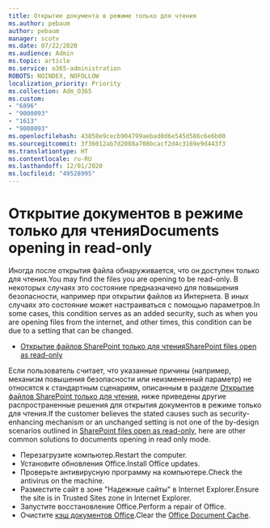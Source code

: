 ```yaml
---
title: Открытие документа в режиме только для чтения
ms.author: pebaum
author: pebaum
manager: scotv
ms.date: 07/22/2020
ms.audience: Admin
ms.topic: article
ms.service: o365-administration
ROBOTS: NOINDEX, NOFOLLOW
localization_priority: Priority
ms.collection: Adm_O365
ms.custom:
- "6896"
- "9000093"
- "1613"
- "9000093"
ms.openlocfilehash: 43858e9cecb904799aebad0d6e545d586c6e6b00
ms.sourcegitcommit: 3f36012ab7d2088a708bcacf2d4c3169e9d443f3
ms.translationtype: HT
ms.contentlocale: ru-RU
ms.lasthandoff: 12/01/2020
ms.locfileid: "49528995"
---
```

# <a name="documents-opening-in-read-only"></a><span data-ttu-id="7e661-102">Открытие документов в режиме только для чтения</span><span class="sxs-lookup"><span data-stu-id="7e661-102">Documents opening in read-only</span></span>

<span data-ttu-id="7e661-103">Иногда после открытия файла обнаруживается, что он доступен только для чтения.</span><span class="sxs-lookup"><span data-stu-id="7e661-103">You may find the files you are opening to be read-only.</span></span> <span data-ttu-id="7e661-104">В некоторых случаях это состояние предназначено для повышения безопасности, например при открытии файлов из Интернета. В иных случаях это состояние может настраиваться с помощью параметров.</span><span class="sxs-lookup"><span data-stu-id="7e661-104">In some cases, this condition serves as an added security, such as when you are opening files from the internet, and other times, this condition can be due to a setting that can be changed.</span></span>

- [<span data-ttu-id="7e661-105">Открытие файлов SharePoint только для чтения</span><span class="sxs-lookup"><span data-stu-id="7e661-105">SharePoint files open as read-only</span></span>](https://docs.microsoft.com/sharepoint/troubleshoot/lists-and-libraries/files-open-as-read-only-and-cannot-check-in-or-out)

<span data-ttu-id="7e661-106">Если пользователь считает, что указанные причины (например, механизм повышения безопасности или неизмененный параметр) не относятся к стандартным сценариям, описанным в разделе [Открытие файлов SharePoint только для чтения](https://docs.microsoft.com/sharepoint/troubleshoot/lists-and-libraries/files-open-as-read-only-and-cannot-check-in-or-out), ниже приведены другие распространенные решения для открытия документов в режиме только для чтения.</span><span class="sxs-lookup"><span data-stu-id="7e661-106">If the customer believes the stated causes such as security-enhancing mechanism or an unchanged setting is not one of the by-design scenarios outlined in [SharePoint files open as read-only](https://docs.microsoft.com/sharepoint/troubleshoot/lists-and-libraries/files-open-as-read-only-and-cannot-check-in-or-out), here are other common solutions to documents opening in read only mode.</span></span>

- <span data-ttu-id="7e661-107">Перезагрузите компьютер.</span><span class="sxs-lookup"><span data-stu-id="7e661-107">Restart the computer.</span></span>
- <span data-ttu-id="7e661-108">Установите обновления Office.</span><span class="sxs-lookup"><span data-stu-id="7e661-108">Install Office updates.</span></span>
- <span data-ttu-id="7e661-109">Проверьте антивирусную программу на компьютере.</span><span class="sxs-lookup"><span data-stu-id="7e661-109">Check the antivirus on the machine.</span></span>
- <span data-ttu-id="7e661-110">Разместите сайт в зоне "Надежные сайты" в Internet Explorer.</span><span class="sxs-lookup"><span data-stu-id="7e661-110">Ensure the site is in Trusted Sites zone in Internet Explorer.</span></span>
- <span data-ttu-id="7e661-111">Запустите восстановление Office.</span><span class="sxs-lookup"><span data-stu-id="7e661-111">Perform a repair of Office.</span></span>
- <span data-ttu-id="7e661-112">Очистите [кэш документов Office](https://support.microsoft.com/office/delete-your-office-document-cache-b1d3765e-d71b-4bb8-99ca-acd22c42995d?ui=en-us&rs=en-us&ad=us).</span><span class="sxs-lookup"><span data-stu-id="7e661-112">Clear the [Office Document Cache](https://support.microsoft.com/office/delete-your-office-document-cache-b1d3765e-d71b-4bb8-99ca-acd22c42995d?ui=en-us&rs=en-us&ad=us).</span></span>


